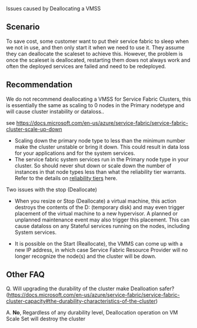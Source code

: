 Issues caused by Deallocating a VMSS

## **Scenario**
To save cost, some customer want to put their service fabric to sleep when we not in use, and then only start it when we need to use it. They assume they can deallocate the scaleset to achieve this. However, the problem is once the scaleset is deallocated, restarting them dows not always work and often the deployed services are failed and need to be redeployed.

## **Recommendation**
We do not recommend deallocating a VMSS for Service Fabric Clusters, this is essentially the same as scaling to 0 nodes in the Primary nodetype and will cause cluster instability or dataloss..

see https://docs.microsoft.com/en-us/azure/service-fabric/service-fabric-cluster-scale-up-down 
- Scaling down the primary node type to less than the minimum number make the cluster unstable or bring it down. This could result in data loss for your applications and for the system services.
- The service fabric system services run in the Primary node type in your cluster. So should never shut down or scale down the number of instances in that node types less than what the reliability tier warrants. Refer to the details on [reliability tiers](https://docs.microsoft.com/en-us/azure/service-fabric/service-fabric-cluster-capacity#the-reliability-characteristics-of-the-cluster) here.

Two issues with the stop (Deallocate)
- When you resize or Stop (Deallocate) a virtual machine, this action destroys the contents of the D: (temporary disk) and may even trigger placement of the virtual machine to a new hypervisor. A planned or unplanned maintenance event may also trigger this placement. This can cause dataloss on any Stateful services running on the nodes, including System services.

- It is possible on the Start (Reallocate), the VMMS can come up with a new IP address, in which case Service Fabric Resource Provider will no longer recognize the node(s) and the cluster will be down.

## **Other FAQ**
Q. Will upgrading the durability of the cluster make Dealloation safer? (https://docs.microsoft.com/en-us/azure/service-fabric/service-fabric-cluster-capacity#the-durability-characteristics-of-the-cluster)

A. **No**, Regardless of any durability level, Deallocation operation on VM Scale Set will destroy the cluster

